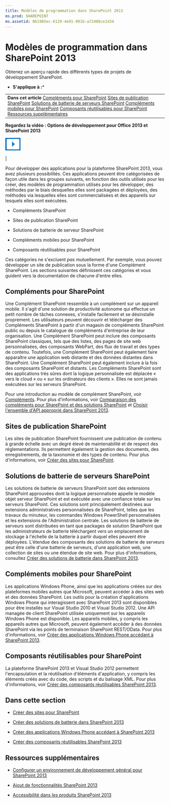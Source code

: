 ```yaml
---
title: Modèles de programmation dans SharePoint 2013
ms.prod: SHAREPOINT
ms.assetid: 061985ec-6129-4e91-991b-a72488ce1d34
---
```




# Modèles de programmation dans SharePoint 2013
Obtenez un aperçu rapide des différents types de projets de développement SharePoint.
 * **S'applique à :*** 
  
    
    


|||
|:-----|:-----|
|**Dans cet article**          [Compléments pour SharePoint](#Apps)           [Sites de publication SharePoint](#ECM)           [Solutions de batterie de serveurs SharePoint](#Solutions)           [Compléments mobiles pour SharePoint](#Mobile)           [Composants réutilisables pour SharePoint](#Reuse)           [Ressources supplémentaires](#SP15devinSP_addlresources)|
**Regardez la vidéo : Options de développement pour Office 2013 et SharePoint 2013**

  
    
    

  
    
    
![Vidéos](images/mod_icon_video.png)
  
    
    

  
    
    

  
    
    
|
   

Pour développer des applications pour la plateforme SharePoint 2013, vous avez plusieurs possibilités. Ces applications peuvent être catégorisées de façon utile dans les groupes suivants, en fonction des outils utilisés pour les créer, des modèles de programmation utilisés pour les développer, des méthodes par le biais desquelles elles sont packagées et déployées, des méthodes via lesquelles elles sont commercialisées et des appareils sur lesquels elles sont exécutées.
  
    
    


- Compléments SharePoint
    
  
- Sites de publication SharePoint
    
  
- Solutions de batterie de serveur SharePoint
    
  
- Compléments mobiles pour SharePoint
    
  
- Composants réutilisables pour SharePoint
    
  
Ces catégories ne s'excluent  *pas*  mutuellement. Par exemple, vous pouvez développer un site de publication sous la forme d'une Complément SharePoint. Les sections suivantes définissent ces catégories et vous guident vers la documentation de chacune d'entre elles.
## Compléments pour SharePoint
<a name="Apps"> </a>

Une Complément SharePoint ressemble à un complément sur un appareil mobile. Il s'agit d'une solution de productivité autonome qui effectue un petit nombre de tâches connexes, s'installe facilement et se désinstalle proprement. Les utilisateurs peuvent découvrir et télécharger des Compléments SharePoint à partir d'un magasin de compléments SharePoint public ou depuis le catalogue de compléments d'entreprise de leur organisation. Une Complément SharePoint peut inclure des composants SharePoint classiques, tels que des listes, des pages de site web personnalisées, des composants WebPart, des flux de travail et des types de contenu. Toutefois, une Complément SharePoint peut également faire apparaître une application web distante et des données distantes dans SharePoint. Une Complément SharePoint peut également inclure à la fois des composants SharePoint et distants. Les Compléments SharePoint sont des applications très sûres dont la logique personnalisée est déplacée « vers le cloud » ou « sur les ordinateurs des clients ». Elles ne sont jamais exécutées sur les serveurs SharePoint.
  
    
    
Pour une introduction au modèle de complément SharePoint, voir  [Compléments](http://msdn.microsoft.com/library/cd1eda9e-8e54-4223-93a9-a6ea0d18df70%28Office.15%29.aspx). Pour plus d'informations, voir  [Comparaison des compléments pour SharePoint et des solutions SharePoint](sharepoint-add-ins-compared-with-sharepoint-solutions.md) et [Choisir l'ensemble d'API approprié dans SharePoint 2013](choose-the-right-api-set-in-sharepoint-2013.md).
  
    
    

## Sites de publication SharePoint
<a name="ECM"> </a>

Les sites de publication SharePoint fournissent une publication de contenu à grande échelle avec un degré élevé de maintenabilité et de respect des réglementations. Ils permettent également la gestion des documents, des enregistrements, de la taxonomie et des types de contenu. Pour plus d'informations, voir  [Créer des sites pour SharePoint](build-sites-for-sharepoint.md).
  
    
    

## Solutions de batterie de serveurs SharePoint
<a name="Solutions"> </a>

Les solutions de batterie de serveurs SharePoint sont des extensions SharePoint approuvées dont la logique personnalisée appelle le modèle objet serveur SharePoint et est exécutée avec une confiance totale sur les serveurs SharePoint. Ces solutions sont principalement destinées aux extensions administratives personnalisées de SharePoint, telles que les travaux du minuteur, les commandes Windows PowerShell personnalisées et les extensions de l'Administration centrale. Les solutions de batterie de serveurs sont distribuées en tant que packages de solution SharePoint que les administrateurs de batterie téléchargent vers un emplacement de stockage à l'échelle de la batterie à partir duquel elles peuvent être déployées. L'étendue des composants des solutions de batterie de serveurs peut être celle d'une batterie de serveurs, d'une application web, une collection de sites ou une étendue de site web. Pour plus d'informations, consultez  [Créer des solutions de batterie dans SharePoint 2013](build-farm-solutions-in-sharepoint-2013.md).
  
    
    

## Compléments mobiles pour SharePoint
<a name="Mobile"> </a>

Les applications Windows Phone, ainsi que les applications créées sur des plateformes mobiles autres que Microsoft, peuvent accéder à des sites web et des données SharePoint. Les outils pour la création d'applications Windows Phone qui interagissent avec SharePoint 2013 sont disponibles pour être installés sur Visual Studio 2010 et Visual Studio 2012. Une API managée de client SharePoint utilisée uniquement sur les appareils Windows Phone est disponible. Les appareils mobiles, y compris les appareils autres que Microsoft, peuvent également accéder à des données SharePoint via les points de terminaison SharePoint REST/OData. Pour plus d'informations, voir  [Créer des applications Windows Phone accédant à SharePoint 2013](build-windows-phone-apps-that-access-sharepoint-2013.md).
  
    
    

## Composants réutilisables pour SharePoint
<a name="Reuse"> </a>

La plateforme SharePoint 2013 et Visual Studio 2012 permettent l'encapsulation et la réutilisation d'éléments d'application, y compris les éléments créés avec du code, des scripts et du balisage XML. Pour plus d'informations, voir  [Créer des composants réutilisables SharePoint 2013](build-reusable-components-for-sharepoint-2013.md).
  
    
    

## Dans cette section
<a name="Reuse"> </a>


-  [Créer des sites pour SharePoint](build-sites-for-sharepoint.md)
    
  
-  [Créer des solutions de batterie dans SharePoint 2013](build-farm-solutions-in-sharepoint-2013.md)
    
  
-  [Créer des applications Windows Phone accédant à SharePoint 2013](build-windows-phone-apps-that-access-sharepoint-2013.md)
    
  
-  [Créer des composants réutilisables SharePoint 2013](build-reusable-components-for-sharepoint-2013.md)
    
  

## Ressources supplémentaires
<a name="SP15devinSP_addlresources"> </a>


-  [Configurer un environnement de développement général pour SharePoint 2013](set-up-a-general-development-environment-for-sharepoint-2013.md)
    
  
-  [Ajout de fonctionnalités SharePoint 2013](add-sharepoint-2013-capabilities.md)
    
  
-  [Accessibilité dans les produits SharePoint 2013](accessibility-in-sharepoint-2013.md)
    
  
